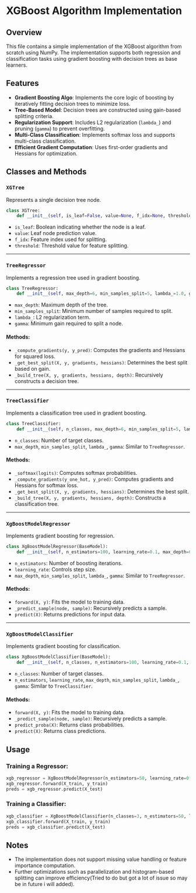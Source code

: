 # XGBoost Algorithm Implementation

## Overview
This file contains a simple implementation of the XGBoost algorithm from scratch using NumPy. The implementation supports both regression and classification tasks using gradient boosting with decision trees as base learners.

## Features
- **Gradient Boosting Algo**: Implements the core logic of boosting by iteratively fitting decision trees to minimize loss.
- **Tree-Based Model**: Decision trees are constructed using gain-based splitting criteria.
- **Regularization Support**: Includes L2 regularization (`lambda_`) and pruning (`gamma`) to prevent overfitting.
- **Multi-Class Classification**: Implements softmax loss and supports multi-class classification.
- **Efficient Gradient Computation**: Uses first-order gradients and Hessians for optimization.

## Classes and Methods

### `XGTree`
Represents a single decision tree node.
```python
class XGTree:
    def __init__(self, is_leaf=False, value=None, f_idx=None, threshold=None):
```
- `is_leaf`: Boolean indicating whether the node is a leaf.
- `value`: Leaf node prediction value.
- `f_idx`: Feature index used for splitting.
- `threshold`: Threshold value for feature splitting.

---
### `TreeRegressor`
Implements a regression tree used in gradient boosting.
```python
class TreeRegressor:
    def __init__(self, max_depth=6, min_samples_split=5, lambda_=1.0, gamma=0.0):
```
- `max_depth`: Maximum depth of the tree.
- `min_samples_split`: Minimum number of samples required to split.
- `lambda_`: L2 regularization term.
- `gamma`: Minimum gain required to split a node.

#### Methods:
- `_compute_gradients(y, y_pred)`: Computes the gradients and Hessians for squared loss.
- `_get_best_split(X, y, gradients, hessians)`: Determines the best split based on gain.
- `_build_tree(X, y, gradients, hessians, depth)`: Recursively constructs a decision tree.

---
### `TreeClassifier`
Implements a classification tree used in gradient boosting.
```python
class TreeClassifier:
    def __init__(self, n_classes, max_depth=6, min_samples_split=5, lambda_=1.0, gamma=0.0):
```
- `n_classes`: Number of target classes.
- `max_depth`, `min_samples_split`, `lambda_`, `gamma`: Similar to `TreeRegressor`.

#### Methods:
- `_softmax(logits)`: Computes softmax probabilities.
- `_compute_gradients(y_one_hot, y_pred)`: Computes gradients and Hessians for softmax loss.
- `_get_best_split(X, y, gradients, hessians)`: Determines the best split.
- `_build_tree(X, y, gradients, hessians, depth)`: Constructs a classification tree.

---
### `XgBoostModelRegressor`
Implements gradient boosting for regression.
```python
class XgBoostModelRegressor(BaseModel):
    def __init__(self, n_estimators=100, learning_rate=0.1, max_depth=6, min_samples_split=5, lambda_=1.0, gamma=0.0):
```
- `n_estimators`: Number of boosting iterations.
- `learning_rate`: Controls step size.
- `max_depth`, `min_samples_split`, `lambda_`, `gamma`: Similar to `TreeRegressor`.

#### Methods:
- `forward(X, y)`: Fits the model to training data.
- `_predict_sample(node, sample)`: Recursively predicts a sample.
- `predict(X)`: Returns predictions for input data.

---
### `XgBoostModelClassifier`
Implements gradient boosting for classification.
```python
class XgBoostModelClassifier(BaseModel):
    def __init__(self, n_classes, n_estimators=100, learning_rate=0.1, max_depth=6, min_samples_split=5, lambda_=1.0, gamma=0.0):
```
- `n_classes`: Number of target classes.
- `n_estimators`, `learning_rate`, `max_depth`, `min_samples_split`, `lambda_`, `gamma`: Similar to `TreeClassifier`.

#### Methods:
- `forward(X, y)`: Fits the model to training data.
- `_predict_sample(node, sample)`: Recursively predicts a sample.
- `predict_proba(X)`: Returns class probabilities.
- `predict(X)`: Returns class predictions.

## Usage
### Training a Regressor:
```python
xgb_regressor = XgBoostModelRegressor(n_estimators=50, learning_rate=0.1)
xgb_regressor.forward(X_train, y_train)
preds = xgb_regressor.predict(X_test)
```

### Training a Classifier:
```python
xgb_classifier = XgBoostModelClassifier(n_classes=3, n_estimators=50, learning_rate=0.1)
xgb_classifier.forward(X_train, y_train)
preds = xgb_classifier.predict(X_test)
```

## Notes
- The implementation does not support missing value handling or feature importance computation.
- Further optimizations such as parallelization and histogram-based splitting can improve efficiency(Tried to do but got a lot of issue so may be in future i will added).
